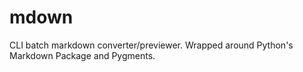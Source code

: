 mdown
=====

CLI batch markdown converter/previewer.  Wrapped around Python's Markdown Package and Pygments.
